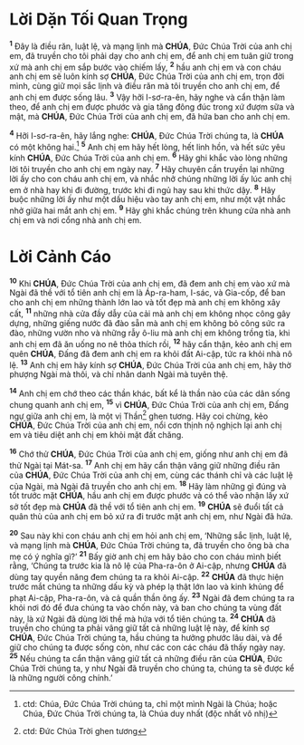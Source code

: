 # Lời Dặn Tối Quan Trọng
<sup><b>1</b></sup> Đây là điều răn, luật lệ, và mạng lịnh mà **CHÚA**, Đức Chúa Trời của anh chị em, đã truyền cho tôi phải dạy cho anh chị em, để anh chị em tuân giữ trong xứ mà anh chị em sắp bước vào chiếm lấy, <sup><b>2</b></sup> hầu anh chị em và con cháu anh chị em sẽ luôn kính sợ **CHÚA**, Đức Chúa Trời của anh chị em, trọn đời mình, cùng giữ mọi sắc lịnh và điều răn mà tôi truyền cho anh chị em, để anh chị em được sống lâu. <sup><b>3</b></sup> Vậy hỡi I-sơ-ra-ên, hãy nghe và cẩn thận làm theo, để anh chị em được phước và gia tăng đông đúc trong xứ đượm sữa và mật, mà **CHÚA**, Đức Chúa Trời của anh chị em, đã hứa ban cho anh chị em.

<sup><b>4</b></sup> Hỡi I-sơ-ra-ên, hãy lắng nghe: **CHÚA**, Đức Chúa Trời chúng ta, là **CHÚA** có một không hai.[^1-d8b25b61-d79f-4dfb-96a3-cccce965cf32] <sup><b>5</b></sup> Anh chị em hãy hết lòng, hết linh hồn, và hết sức yêu kính **CHÚA**, Đức Chúa Trời của anh chị em. <sup><b>6</b></sup> Hãy ghi khắc vào lòng những lời tôi truyền cho anh chị em ngày nay. <sup><b>7</b></sup> Hãy chuyên cần truyền lại những lời ấy cho con cháu anh chị em, và nhắc nhở chúng những lời ấy lúc anh chị em ở nhà hay khi đi đường, trước khi đi ngủ hay sau khi thức dậy. <sup><b>8</b></sup> Hãy buộc những lời ấy như một dấu hiệu vào tay anh chị em, như một vật nhắc nhở giữa hai mắt anh chị em. <sup><b>9</b></sup> Hãy ghi khắc chúng trên khung cửa nhà anh chị em và nơi cổng nhà anh chị em.


# Lời Cảnh Cáo
<sup><b>10</b></sup> Khi **CHÚA**, Đức Chúa Trời của anh chị em, đã đem anh chị em vào xứ mà Ngài đã thề với tổ tiên anh chị em là Áp-ra-ham, I-sác, và Gia-cốp, để ban cho anh chị em những thành lớn lao và tốt đẹp mà anh chị em không xây cất, <sup><b>11</b></sup> những nhà cửa đầy dẫy của cải mà anh chị em không nhọc công gây dựng, những giếng nước đã đào sẵn mà anh chị em không bỏ công sức ra đào, những vườn nho và những rẫy ô-liu mà anh chị em không trồng tỉa, khi anh chị em đã ăn uống no nê thỏa thích rồi, <sup><b>12</b></sup> hãy cẩn thận, kẻo anh chị em quên **CHÚA**, Đấng đã đem anh chị em ra khỏi đất Ai-cập, tức ra khỏi nhà nô lệ. <sup><b>13</b></sup> Anh chị em hãy kính sợ **CHÚA**, Đức Chúa Trời của anh chị em, hãy thờ phượng Ngài mà thôi, và chỉ nhân danh Ngài mà tuyên thệ.

<sup><b>14</b></sup> Anh chị em chớ theo các thần khác, bất kể là thần nào của các dân sống chung quanh anh chị em, <sup><b>15</b></sup> vì **CHÚA**, Đức Chúa Trời của anh chị em, Đấng ngự giữa anh chị em, là một vị Thần[^2-d8b25b61-d79f-4dfb-96a3-cccce965cf32] ghen tương. Hãy coi chừng, kẻo **CHÚA**, Đức Chúa Trời của anh chị em, nổi cơn thịnh nộ nghịch lại anh chị em và tiêu diệt anh chị em khỏi mặt đất chăng.

<sup><b>16</b></sup> Chớ thử **CHÚA**, Đức Chúa Trời của anh chị em, giống như anh chị em đã thử Ngài tại Mát-sa. <sup><b>17</b></sup> Anh chị em hãy cẩn thận vâng giữ những điều răn của **CHÚA**, Đức Chúa Trời của anh chị em, cùng các thánh chỉ và các luật lệ của Ngài, mà Ngài đã truyền cho anh chị em. <sup><b>18</b></sup> Hãy làm những gì đúng và tốt trước mặt **CHÚA**, hầu anh chị em được phước và có thể vào nhận lấy xứ sở tốt đẹp mà **CHÚA** đã thề với tổ tiên anh chị em. <sup><b>19</b></sup> **CHÚA** sẽ đuổi tất cả quân thù của anh chị em bỏ xứ ra đi trước mặt anh chị em, như Ngài đã hứa.

<sup><b>20</b></sup> Sau này khi con cháu anh chị em hỏi anh chị em, ‘Những sắc lịnh, luật lệ, và mạng lịnh mà **CHÚA**, Đức Chúa Trời chúng ta, đã truyền cho ông bà cha mẹ có ý nghĩa gì?’ <sup><b>21</b></sup> Bấy giờ anh chị em hãy bảo cho con cháu mình biết rằng, ‘Chúng ta trước kia là nô lệ của Pha-ra-ôn ở Ai-cập, nhưng **CHÚA** đã dùng tay quyền năng đem chúng ta ra khỏi Ai-cập. <sup><b>22</b></sup> **CHÚA** đã thực hiện trước mắt chúng ta những dấu kỳ và phép lạ thật lớn lao và kinh khủng để phạt Ai-cập, Pha-ra-ôn, và cả quần thần ông ấy. <sup><b>23</b></sup> Ngài đã đem chúng ta ra khỏi nơi đó để đưa chúng ta vào chốn này, và ban cho chúng ta vùng đất này, là xứ Ngài đã dùng lời thề mà hứa với tổ tiên chúng ta. <sup><b>24</b></sup> **CHÚA** đã truyền cho chúng ta phải vâng giữ tất cả những luật lệ này, để kính sợ **CHÚA**, Đức Chúa Trời chúng ta, hầu chúng ta hưởng phước lâu dài, và để giữ cho chúng ta được sống còn, như các con các cháu đã thấy ngày nay. <sup><b>25</b></sup> Nếu chúng ta cẩn thận vâng giữ tất cả những điều răn của **CHÚA**, Đức Chúa Trời chúng ta, y như Ngài đã truyền cho chúng ta, chúng ta sẽ được kể là những người công chính.’

[^1-d8b25b61-d79f-4dfb-96a3-cccce965cf32]: ctd: Chúa, Đức Chúa Trời chúng ta, chỉ một mình Ngài là Chúa; hoặc Chúa, Đức Chúa Trời chúng ta, là Chúa duy nhất (độc nhất vô nhị)
[^2-d8b25b61-d79f-4dfb-96a3-cccce965cf32]: ctd: Đức Chúa Trời ghen tương